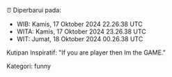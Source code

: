 ⏰ Diperbarui pada:
- WIB: Kamis, 17 Oktober 2024 22.26.38 UTC
- WITA: Kamis, 17 Oktober 2024 23.26.38 UTC
- WIT: Jumat, 18 Oktober 2024 00.26.38 UTC

Kutipan Inspiratif:
"If you are player then Im the GAME."


Kategori: funny

